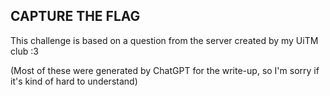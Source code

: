 ## CAPTURE THE FLAG
This challenge is based on a question from the server created by my UiTM club :3

(Most of these were generated by ChatGPT for the write-up, so I'm sorry if it's kind of hard to understand)
